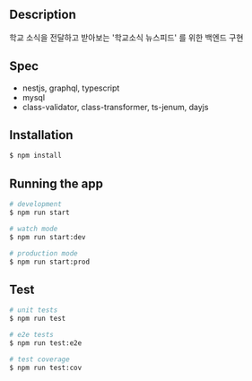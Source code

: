 ## Description

학교 소식을 전달하고 받아보는 '학교소식 뉴스피드' 를 위한 백엔드 구현

## Spec

- nestjs, graphql, typescript
- mysql
- class-validator, class-transformer, ts-jenum, dayjs

## Installation

```bash
$ npm install
```

## Running the app

```bash
# development
$ npm run start

# watch mode
$ npm run start:dev

# production mode
$ npm run start:prod
```

## Test

```bash
# unit tests
$ npm run test

# e2e tests
$ npm run test:e2e

# test coverage
$ npm run test:cov
```